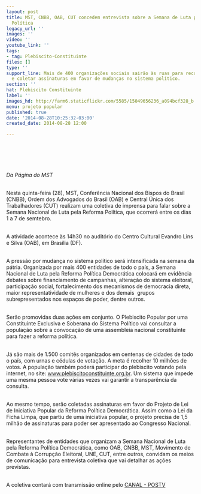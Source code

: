 ```yaml
---
layout: post
title: MST, CNBB, OAB, CUT concedem entrevista sobre a Semana de Luta pela Reforma
  Política
legacy_url: ''
images: ''
video: ''
youtube_link: ''
tags:
- tag: Plebiscito-Constituinte
files: []
type: ''
support_line: Mais de 400 organizações sociais sairão às ruas para recolher votos
  e coletar assinaturas em favor de mudanças no sistema político.
section: ''
hat: Plebiscito Constituinte
label: ''
images_hd: http://farm6.staticflickr.com/5585/15049656236_a094bcf328_b.jpg
menu: projeto popular
published: true
date: '2014-08-28T10:25:32-03:00'
created_date: 2014-08-28 12:00

---
```

<h1>&nbsp;</h1>

<p><em>Da P&aacute;gina do MST</em></p>

<p><br />
Nesta quinta-feira (28), MST,&nbsp;Confer&ecirc;ncia Nacional dos Bispos do Brasil (CNBB), Ordem dos Advogados do Brasil (OAB) e Central &Uacute;nica dos Trabalhadores (CUT) realizam uma coletiva de imprensa para falar sobre a Semana Nacional de Luta pela Reforma Pol&iacute;tica, que ocorrer&aacute; entre os dias 1 a 7 de semtebro.</p>

<p><br />
A atividade acontece &agrave;s 14h30 no audit&oacute;rio do Centro Cultural Evandro Lins e Silva (OAB), em Bras&iacute;lia (DF).</p>

<p><br />
A press&atilde;o por mudan&ccedil;a no sistema pol&iacute;tico ser&aacute; intensificada na semana da p&aacute;tria. Organizada por mais 400 entidades de todo o pa&iacute;s, a Semana Nacional de Luta pela Reforma Pol&iacute;tica Democr&aacute;tica colocar&aacute; em evid&ecirc;ncia debates sobre financiamento de campanhas, altera&ccedil;&atilde;o do sistema eleitoral, participa&ccedil;&atilde;o social, fortalecimento dos mecanismos de democracia direta, maior representatividade de mulheres e dos demais&nbsp; grupos&nbsp; subrepresentados nos espa&ccedil;os de poder, dentre outros.</p>

<p><br />
Ser&atilde;o promovidas duas a&ccedil;&otilde;es em conjunto. O Plebiscito Popular por uma Constituinte Exclusiva e Soberana do Sistema Pol&iacute;tico vai consultar a popula&ccedil;&atilde;o sobre a convoca&ccedil;&atilde;o de uma assembleia nacional constituinte para fazer a reforma pol&iacute;tica.</p>

<p><br />
J&aacute; s&atilde;o mais de 1.500 comit&ecirc;s organizados em centenas de cidades de todo o pa&iacute;s, com urnas e c&eacute;dulas de vota&ccedil;&atilde;o. A meta &eacute; recolher 10 milh&otilde;es de votos. A popula&ccedil;&atilde;o tamb&eacute;m poder&aacute; participar do plebiscito votando pela internet, no site:&nbsp;<a href="http://www.plebiscitoconstituinte.org.br/" target="_blank">www.plebiscitoconstituinte.org.br</a>. Um sistema que impede uma mesma pessoa vote v&aacute;rias vezes vai garantir a transpar&ecirc;ncia da consulta.&nbsp;</p>

<p><br />
Ao mesmo tempo, ser&atilde;o coletadas assinaturas em favor do Projeto de Lei de Iniciativa Popular da Reforma Pol&iacute;tica Democr&aacute;tica. Assim como a Lei da Ficha Limpa, que partiu de uma iniciativa popular, o projeto precisa de 1,5 milh&atilde;o de assinaturas para poder ser apresentado ao Congresso Nacional.</p>

<p><br />
Representantes de entidades que organizam a Semana Nacional de Luta pela Reforma Pol&iacute;tica Democr&aacute;tica, como OAB, CNBB, MST, Movimento de Combate &agrave; Corrup&ccedil;&atilde;o Eleitoral, UNE, CUT, entre outros, convidam os meios de comunica&ccedil;&atilde;o para entrevista coletiva que vai detalhar as a&ccedil;&otilde;es previstas.</p>

<p><br />
A coletiva contar&aacute; com transmiss&atilde;o online pelo&nbsp;<a href="http://postv.org/" target="_blank">CANAL - POSTV</a></p>
